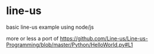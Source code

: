 # line-us
basic line-us example using node/js

more or less a port of https://github.com/Line-us/Line-us-Programming/blob/master/Python/HelloWorld.py#L1
